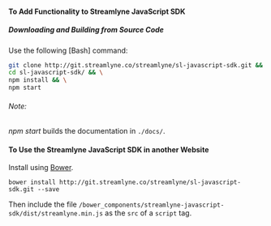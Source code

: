 #### To Add Functionality to Streamlyne JavaScript SDK

##### Downloading and Building from Source Code

Use the following [Bash] command:

```bash
git clone http://git.streamlyne.co/streamlyne/sl-javascript-sdk.git && \
cd sl-javascript-sdk/ && \
npm install && \
npm start
```

###### Note:
*npm start* builds the documentation in `./docs/`.

#### To Use the Streamlyne JavaScript SDK in another Website

Install using [Bower](http://bower.io/).

```
bower install http://git.streamlyne.co/streamlyne/sl-javascript-sdk.git --save
```

Then include the file `/bower_components/streamlyne-javascript-sdk/dist/streamlyne.min.js` as the `src` of a `script` tag.

